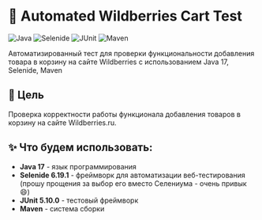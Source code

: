 # 🛒 Automated Wildberries Cart Test

![Java](https://img.shields.io/badge/Java-17-red?style=for-the-badge&logo=openjdk)
![Selenide](https://img.shields.io/badge/Selenide-6.19.1-green?style=for-the-badge&logo=selenium)
![JUnit](https://img.shields.io/badge/JUnit-5.10.0-orange?style=for-the-badge&logo=junit5)
![Maven](https://img.shields.io/badge/Maven-3.11.0-blue?style=for-the-badge&logo=apache-maven)

Автоматизированный тест для проверки функциональности добавления товара в корзину на сайте Wildberries с использованием Java 17, Selenide, Maven 

## 🎯 Цель 

Проверка корректности работы функционала добавления товаров в корзину на сайте Wildberries.ru.

## ✨ Что будем использовать:
- **Java 17** - язык программирования
- **Selenide 6.19.1** - фреймворк для автоматизации веб-тестирования (прошу прощения за выбор его вместо Селениума - очень привык :smile:)
- **JUnit 5.10.0** - тестовый фреймворк
- **Maven** - система сборки


